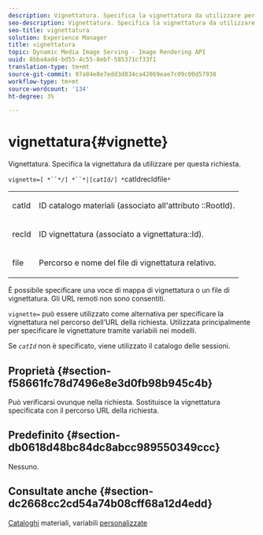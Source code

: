 ```yaml
---
description: Vignettatura. Specifica la vignettatura da utilizzare per questa richiesta.
seo-description: Vignettatura. Specifica la vignettatura da utilizzare per questa richiesta.
seo-title: vignettatura
solution: Experience Manager
title: vignettatura
topic: Dynamic Media Image Serving - Image Rendering API
uuid: 8bba4ad4-bd55-4c55-8ebf-585371cf33f1
translation-type: tm+mt
source-git-commit: 97a84e8e7edd3d834ca42069eae7c09c00d57938
workflow-type: tm+mt
source-wordcount: '134'
ht-degree: 3%

---
```



# vignettatura{#vignette}

Vignettatura. Specifica la vignettatura da utilizzare per questa richiesta.

`vignette=[ *``*/] *``*|[catId/] *`catIdrecIdfile`*`

<table id="simpletable_432EC5501CA3431B83A762C3EE4E8DD2"> 
 <tr class="strow"> 
  <td class="stentry"> <p><span class="varname"> catId</span> </p> </td> 
  <td class="stentry"> <p>ID catalogo materiali (associato all'attributo <span class="codeph">::RootId</span>). </p></td> 
 </tr> 
 <tr class="strow"> 
  <td class="stentry"> <p><span class="varname"> recId</span> </p></td> 
  <td class="stentry"> <p>ID vignettatura (associato a <span class="codeph"> vignettatura::Id</span>). </p></td> 
 </tr> 
 <tr class="strow"> 
  <td class="stentry"> <p><span class="varname"> file</span> </p></td> 
  <td class="stentry"> <p>Percorso e nome del file di vignettatura relativo. </p></td> 
 </tr> 
</table>

È possibile specificare una voce di mappa di vignettatura o un file di vignettatura. Gli URL remoti non sono consentiti.

`vignette=` può essere utilizzato come alternativa per specificare la vignettatura nel percorso dell’URL della richiesta. Utilizzata principalmente per specificare le vignettature tramite variabili nei modelli.

Se *`catId`* non è specificato, viene utilizzato il catalogo delle sessioni.

## Proprietà {#section-f58661fc78d7496e8e3d0fb98b945c4b}

Può verificarsi ovunque nella richiesta. Sostituisce la vignettatura specificata con il percorso URL della richiesta.

## Predefinito {#section-db0618d48bc84dc8abcc989550349ccc}

Nessuno.

## Consultate anche {#section-dc2668cc2cd54a74b08cff68a12d4edd}

[Cataloghi](../../../../../ir-api/http-protocol/image-rendering-api-ref/c-ir-http-protocol-ref/c-ir-http-protocol-syntax-and-features/c-ir-http-material-catalogs/c-ir-http-material-catalogs.md#concept-772742c1688f420a88a56f5136ad1db2) materiali, variabili  [personalizzate](../../../../../ir-api/http-protocol/image-rendering-api-ref/c-ir-http-protocol-ref/c-ir-http-protocol-syntax-and-features/c-ir-custom-variables/c-ir-custom-variables.md#concept-8a1d9a50d09a4b7b97b8c83365971f96)
